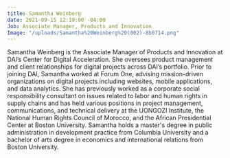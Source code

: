 ```yaml
---
title: Samantha Weinberg
date: 2021-09-15 12:19:00 -04:00
Job: Associate Manager, Products and Innovation
Image: "/uploads/Samantha%20Weinberg%20(002)-8b0714.png"
---
```


Samantha Weinberg is the Associate Manager of Products and Innovation at DAI’s Center for Digital Acceleration. She oversees product management and client relationships for digital projects across DAI’s portfolio. Prior to joining DAI, Samantha worked at Forum One, advising mission-driven organizations on digital projects including websites, mobile applications, and data analytics. She has previously worked as a corporate social responsibility consultant on issues related to labor and human rights in supply chains and has held various positions in project management, communications, and technical delivery at the UONGOZI Institute, the National Human Rights Council of Morocco, and the African Presidential Center at Boston University. Samantha holds a master's degree in public administration in development practice from Columbia University and a bachelor of arts degree in economics and international relations from Boston University. 